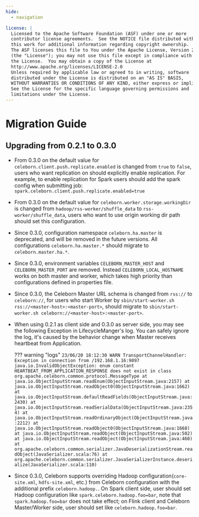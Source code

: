 ```yaml
---
hide:
  - navigation

license: |
  Licensed to the Apache Software Foundation (ASF) under one or more
  contributor license agreements.  See the NOTICE file distributed with
  this work for additional information regarding copyright ownership.
  The ASF licenses this file to You under the Apache License, Version 2.0
  (the "License"); you may not use this file except in compliance with
  the License.  You may obtain a copy of the License at
  http://www.apache.org/licenses/LICENSE-2.0
  Unless required by applicable law or agreed to in writing, software
  distributed under the License is distributed on an "AS IS" BASIS,
  WITHOUT WARRANTIES OR CONDITIONS OF ANY KIND, either express or implied.
  See the License for the specific language governing permissions and
  limitations under the License.
---
```


# Migration Guide

## Upgrading from 0.2.1 to 0.3.0

 - From 0.3.0 on the default value for `celeborn.client.push.replicate.enabled` is changed from `true` to `false`, users
   who want replication on should explicitly enable replication. For example, to enable replication for Spark
   users should add the spark config when submitting job: `spark.celeborn.client.push.replicate.enabled=true`

 - From 0.3.0 on the default value for `celeborn.worker.storage.workingDir` is changed from `hadoop/rss-worker/shuffle_data` to `rss-worker/shuffle_data`,
   users who want to use origin working dir path should set this configuration.

 - Since 0.3.0, configuration namespace `celeborn.ha.master` is deprecated, and will be removed in the future versions.
   All configurations `celeborn.ha.master.*` should migrate to `celeborn.master.ha.*`.

 - Since 0.3.0, environment variables `CELEBORN_MASTER_HOST` and `CELEBORN_MASTER_PORT` are removed.
   Instead `CELEBORN_LOCAL_HOSTNAME` works on both master and worker, which takes high priority than configurations defined in properties file.

 - Since 0.3.0, the Celeborn Master URL schema is changed from `rss://` to `celeborn://`, for users who start Worker by
   `sbin/start-worker.sh rss://<master-host>:<master-port>`, should migrate to `sbin/start-worker.sh celeborn://<master-host>:<master-port>`.

 - When using 0.2.1 as client side and 0.3.0 as server side, you may see the following Exception in LifecycleManger's
   log. You can safely ignore the log, it's caused by the behavior change when Master receives heartbeat from Application.

    ??? warning "logs"
        ```
        23/06/20 18:12:30 WARN TransportChannelHandler: Exception in connection from /192.168.1.16:9097
        java.io.InvalidObjectException: enum constant HEARTBEAT_FROM_APPLICATION_RESPONSE does not exist in class org.apache.celeborn.common.protocol.MessageType
            at java.io.ObjectInputStream.readEnum(ObjectInputStream.java:2157)
            at java.io.ObjectInputStream.readObject0(ObjectInputStream.java:1662)
            at java.io.ObjectInputStream.defaultReadFields(ObjectInputStream.java:2430)
            at java.io.ObjectInputStream.readSerialData(ObjectInputStream.java:2354)
            at java.io.ObjectInputStream.readOrdinaryObject(ObjectInputStream.java:2212)
            at java.io.ObjectInputStream.readObject0(ObjectInputStream.java:1668)
            at java.io.ObjectInputStream.readObject(ObjectInputStream.java:502)
            at java.io.ObjectInputStream.readObject(ObjectInputStream.java:460)
            at org.apache.celeborn.common.serializer.JavaDeserializationStream.readObject(JavaSerializer.scala:76)
            at org.apache.celeborn.common.serializer.JavaSerializerInstance.deserialize(JavaSerializer.scala:110)
        ```

 - Since 0.3.0, Celeborn supports overriding Hadoop configuration(`core-site.xml`, `hdfs-site.xml`, etc.) from Celeborn configuration with the additional prefix `celeborn.hadoop.`. 
   On Spark client side, user should set Hadoop configuration like `spark.celeborn.hadoop.foo=bar`, note that `spark.hadoop.foo=bar` does not take effect;
   on Flink client and Celeborn Master/Worker side, user should set like `celeborn.hadoop.foo=bar`.
